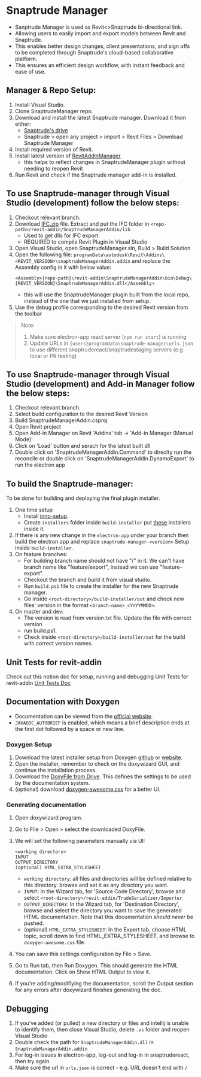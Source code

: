 # Snaptrude Manager

- Sanptrude Manager is used as Revit<>Snaptrude bi-directional link.
- Allowing users to easily import and export models between Revit and Snaptrude.
- This enables better design changes, client presentations, and sign offs to be completed through Snaptrude's cloud-based collaborative platform.
- This ensures an efficient design workflow, with instant feedback and ease of use.

## Manager & Repo Setup:

1. Install Visual Studio.
2. Clone SnaptrudeManager repo.
3. Download and install the latest Snaptrude manager. Download it from either:
   - [Snaptrude's drive](https://drive.google.com/drive/folders/1ToMcqBVUU8VR0U5uW1VEiL1CJXcp102J?usp=drive_link)
   - Snaptrude > open any project > import > Revit Files > Download Snaptrude Manager
4. Install required version of Revit.
5. Install latest version of [RevitAddinManager](https://github.com/chuongmep/RevitAddInManager/releases)
   - this helps to reflect changes in SnaptrudeManager plugin without needing to reopen Revit
6. Run Revit and check if the Snaptrude manager add-in is installed.

## To use Snaptrude-manager through Visual Studio (development) follow the below steps:

1. Checkout relevant branch.
2. Download [IFC.zip](https://drive.google.com/file/d/1IP67UnEYS3VAbzbpW4GEkl3b-Atf9dAL/view?usp=sharing) file. Extract and put the IFC folder in `<repo-path>/revit-addin/SnaptrudeManagerAddin/lib`
   - Used to get dlls for IFC export
   - REQUIRED to compile Revit Plugin in Visual Studio
3. Open Visual Studio, open SnaptrudeManager.sln, Build > Build Solution
4. Open the following file:
   `programData\autodesk\Revit\Addins\<REVIT_VERSION>\snaptrudeManagerAddin.addin`
   and replace the Assembly config in it with below value:
   ```
   <Assembly>{repo-path}\revit-addin\SnaptrudeManagerAddin\bin\Debug\{REVIT_VERSION}\SnaptrudeManagerAddin.dll</Assembly>
   ```
   - this will use the SnaptrudeManager plugin built from the local repo, instead of the one that we just installed from setup.
5. Use the debug profile corresponding to the desired Revit version from the toolbar

> Note:
>
> 1. Make sure electron-app react server (`npm run start`) is running
> 2. Update URLs in `{users}programData\snaptrude-manager\urls.json` to use different snaptrudereact/snaptrudestaging servers (e.g local or PR testing)

## To use Snaptrude-manager through Visual Studio (development) and Add-in Manager follow the below steps:

1. Checkout relevant branch.
2. Select build configuration to the desired Revit Version
3. Build SnaptrudeManagerAddin.csproj
4. Open Revit project
5. Open Add-in Manager on Revit 'Addins' tab -> 'Add-in Manager (Manual Mode)'
6. Click on 'Load' button and serach for the latest built dll
7. Double click on 'SnaptrudeManagerAddin.Command' to direclty run the reconcile or double click on 'SnaptrudeManagerAddin.DynamoExport' to run the electron app

## To build the Snaptrude-manager:

To be done for building and deploying the final plugin installer.

1. One time setup
   - Install [inno-setup](https://jrsoftware.org/isinfo.php).
   - Create `installers` folder inside `build-installer` put [these](https://drive.google.com/drive/folders/1rvZJ7jytefcPT2KEGaHOcRnVh6wW_vfY) installers inside it.
2. If there is any new change in the `electron-app` under your branch then build the electron app and replace `snaptrude-manager-<version>` Setup inside `build-installer`.
3. On feature branches:
   - For building branch name should not have "/" in it. We can't have branch name like "feature/export", instead we can use "feature-export".
   - Checkout the branch and build it from visual studio.
   - Run `build.ps1` file to create the installer for the new Snaptrude manager.
   - Go inside `<root-directory>/build-installer/out` and check new files' version in the format `<branch-name>_<YYYYMMDD>`.
4. On master and dev:
   - The version is read from version.txt file. Update the file with correct version
   - run build.ps1.
   - Check inside `<root-directory>/build-installer/out` for the build with correct version names.

## Unit Tests for revit-addin

Check out this notion doc for setup, running and debugging Unit Tests for revit-addin [Unit Tests Doc](https://www.notion.so/snaptrude/Unit-Testing-Revit-Plugin-2316ff48f78441bbace47539aabc73d1)

## Documentation with Doxygen

- Documentation can be viewed from the [official website](https://www.doxygen.nl/manual/docblocks.html).
- `JAVADOC_AUTOBRIEF` is enabled, which means a brief description ends at the first dot followed by a space or new line.

### Doxygen Setup

1. Download the latest installer setup from Doxygen [github](https://github.com/doxygen/doxygen/releases) or [website](https://www.doxygen.nl/download.html).
2. Open the installer, remember to check on the doxywizard GUI, and continue the installation process.
3. Download the [DoxyFile from Drive](https://drive.google.com/file/d/1z-wlGA-IwhTYAT9aONaP_OcpTmHUYJMx/view?usp=sharing). This defines the settings to be used by the documentation system.
4. (optional) download [doxygen-awesome.css](https://github.com/jothepro/doxygen-awesome-css/blob/main/doxygen-awesome.css) for a better UI.

### Generating documentation

1. Open doxywizard program.
2. Go to File > Open > select the downloaded DoxyFile.
3. We will set the following parameters manually via UI:

   ```
   <working directory>
   INPUT
   OUTPUT_DIRECTORY
   (optional) HTML_EXTRA_STYLESHEET
   ```

   - `working directory`: all files and directories will be defined relative to this directory. browse and set it as any directory you want.
   - `INPUT`: In the Wizard tab, for 'Source Code Directory', browse and select `<root-directory>/revit-addin/TrudeSerializer/Importer`
   - `OUTPUT_DIRECTORY`: In the Wizard tab, for 'Destination Directory', browse and select the directory you want to save the generated HTML documentation. Note that this documentation _should never_ be pushed.
   - (optional) `HTML_EXTRA_STYLESHEET`: In the Expert tab, choose HTML topic, scroll down to find HTML_EXTRA_STYLESHEET, and browse to `doxygen-awesome.css` file.

4. You can save this settings configuration by File > Save.
5. Go to Run tab, then Run Doxygen. This should generate the HTML documentation. Click on Show HTML Output to view it.
6. If you're adding/modifiying the documentation, scroll the Output section for any errors after doxywizard finishes generating the doc.

## Debugging

1. If you've added (or pulled) a new directory or files and intellij is unable to identify them, then close Visual Studio, delete `.vs` folder and reopen Visual Studio
2. Double check the path for `SnaptrudeManagerAddin.dll` in `SnaptrudeManagerAddin.addin`
3. For log-in issues in electron-app, log-out and log-in in snaptrudereact, then try again.
4. Make sure the url in `urls.json` is correct - e.g. URL doesn't end with `/`
